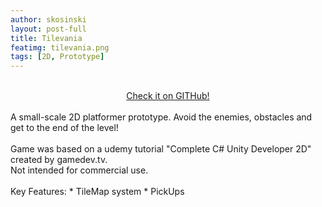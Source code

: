 ```yaml
---
author: skosinski
layout: post-full
title: Tilevania
featimg: tilevania.png
tags: [2D, Prototype]
---
```

<br>
<a style="text-align:center;display:block;margin-left:auto;margin-right:auto;" href="https://github.com/SKosinski/tilevania"> Check it on GITHub! </a> <br>
A small-scale 2D platformer prototype. Avoid the enemies, obstacles and get to the end of the level!<br>
<br>
Game was based on a udemy tutorial "Complete C# Unity Developer 2D" created by gamedev.tv.<br>
Not intended for commercial use.<br>
<br>
Key Features: 
* TileMap system
* PickUps

